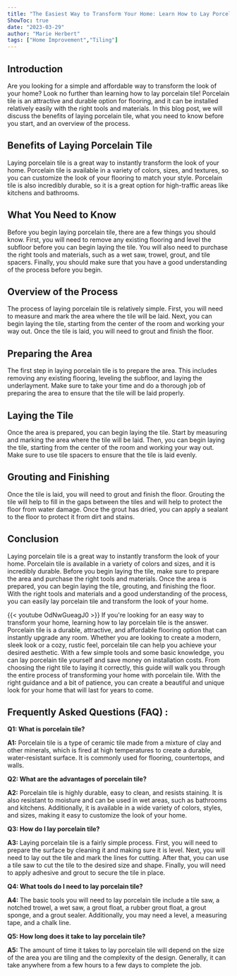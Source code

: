 ```yaml
---
title: "The Easiest Way to Transform Your Home: Learn How to Lay Porcelain Tile Now!"
ShowToc: true 
date: "2023-03-29"
author: "Marie Herbert" 
tags: ["Home Improvement","Tiling"]
---
```

## Introduction

Are you looking for a simple and affordable way to transform the look of your home? Look no further than learning how to lay porcelain tile! Porcelain tile is an attractive and durable option for flooring, and it can be installed relatively easily with the right tools and materials. In this blog post, we will discuss the benefits of laying porcelain tile, what you need to know before you start, and an overview of the process. 

## Benefits of Laying Porcelain Tile

Laying porcelain tile is a great way to instantly transform the look of your home. Porcelain tile is available in a variety of colors, sizes, and textures, so you can customize the look of your flooring to match your style. Porcelain tile is also incredibly durable, so it is a great option for high-traffic areas like kitchens and bathrooms.

## What You Need to Know

Before you begin laying porcelain tile, there are a few things you should know. First, you will need to remove any existing flooring and level the subfloor before you can begin laying the tile. You will also need to purchase the right tools and materials, such as a wet saw, trowel, grout, and tile spacers. Finally, you should make sure that you have a good understanding of the process before you begin.

## Overview of the Process

The process of laying porcelain tile is relatively simple. First, you will need to measure and mark the area where the tile will be laid. Next, you can begin laying the tile, starting from the center of the room and working your way out. Once the tile is laid, you will need to grout and finish the floor.

## Preparing the Area

The first step in laying porcelain tile is to prepare the area. This includes removing any existing flooring, leveling the subfloor, and laying the underlayment. Make sure to take your time and do a thorough job of preparing the area to ensure that the tile will be laid properly.

## Laying the Tile

Once the area is prepared, you can begin laying the tile. Start by measuring and marking the area where the tile will be laid. Then, you can begin laying the tile, starting from the center of the room and working your way out. Make sure to use tile spacers to ensure that the tile is laid evenly.

## Grouting and Finishing

Once the tile is laid, you will need to grout and finish the floor. Grouting the tile will help to fill in the gaps between the tiles and will help to protect the floor from water damage. Once the grout has dried, you can apply a sealant to the floor to protect it from dirt and stains.

## Conclusion

Laying porcelain tile is a great way to instantly transform the look of your home. Porcelain tile is available in a variety of colors and sizes, and it is incredibly durable. Before you begin laying the tile, make sure to prepare the area and purchase the right tools and materials. Once the area is prepared, you can begin laying the tile, grouting, and finishing the floor. With the right tools and materials and a good understanding of the process, you can easily lay porcelain tile and transform the look of your home.

{{< youtube OdNwGueagJ0 >}} 
If you're looking for an easy way to transform your home, learning how to lay porcelain tile is the answer. Porcelain tile is a durable, attractive, and affordable flooring option that can instantly upgrade any room. Whether you are looking to create a modern, sleek look or a cozy, rustic feel, porcelain tile can help you achieve your desired aesthetic. With a few simple tools and some basic knowledge, you can lay porcelain tile yourself and save money on installation costs. From choosing the right tile to laying it correctly, this guide will walk you through the entire process of transforming your home with porcelain tile. With the right guidance and a bit of patience, you can create a beautiful and unique look for your home that will last for years to come.

## Frequently Asked Questions (FAQ) :
**Q1: What is porcelain tile?**

**A1:** Porcelain tile is a type of ceramic tile made from a mixture of clay and other minerals, which is fired at high temperatures to create a durable, water-resistant surface. It is commonly used for flooring, countertops, and walls.

**Q2: What are the advantages of porcelain tile?**

**A2:** Porcelain tile is highly durable, easy to clean, and resists staining. It is also resistant to moisture and can be used in wet areas, such as bathrooms and kitchens. Additionally, it is available in a wide variety of colors, styles, and sizes, making it easy to customize the look of your home.

**Q3: How do I lay porcelain tile?**

**A3:** Laying porcelain tile is a fairly simple process. First, you will need to prepare the surface by cleaning it and making sure it is level. Next, you will need to lay out the tile and mark the lines for cutting. After that, you can use a tile saw to cut the tile to the desired size and shape. Finally, you will need to apply adhesive and grout to secure the tile in place.

**Q4: What tools do I need to lay porcelain tile?**

**A4:** The basic tools you will need to lay porcelain tile include a tile saw, a notched trowel, a wet saw, a grout float, a rubber grout float, a grout sponge, and a grout sealer. Additionally, you may need a level, a measuring tape, and a chalk line.

**Q5: How long does it take to lay porcelain tile?**

**A5:** The amount of time it takes to lay porcelain tile will depend on the size of the area you are tiling and the complexity of the design. Generally, it can take anywhere from a few hours to a few days to complete the job.





